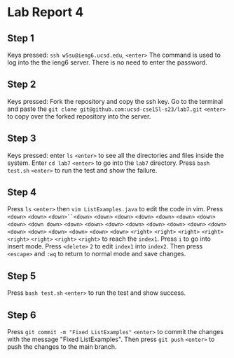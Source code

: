 # Lab Report 4
## Step 1

Keys pressed: `ssh w5su@ieng6.ucsd.edu`, `<enter>` The command is used to log into the the ieng6 server. There is no need to enter the password. 

## Step 2

Keys pressed: Fork the repository and copy the ssh key. Go to the terminal and paste the  `git clone git@github.com:ucsd-cse15l-s23/lab7.git` `<enter>` to copy over the forked repository into the server. 

## Step 3 
Keys pressed: enter `ls` `<enter>` to see all the directories and files inside the system. Enter `cd lab7` `<enter>` to go into the `lab7` directory. Press `bash test.sh` `<enter>` to run the test and show the failure.

## Step 4
Press `ls` `<enter>` then `vim ListExamples.java` to edit the code in vim. Press `<down>` `<down>` `<down>``<down>` `<down>` `<down>` `<down>` `<down>` `<down>` `<down>` `<down>` `<down down>` `<down>` `<down>` `<down>` `<down>` `<down>` `<down>` `<down>` `<down>` `<down>` `<down>` `<down>` `<down>` `<down>` `<down>` `<right>` `<right>` `<right>` `<right>` `<right>` `<right>` `<right>` `<right>` to reach the `index1`. Press `i` to go into insert mode. Press `<delete>` `2`  to edit `index1` into `index2`. Then press `<escape>` and `:wq` to return to normal mode and save changes. 

## Step 5
Press `bash test.sh` `<enter>` to run the test and show success. 

## Step 6
Press `git commit -m "Fixed ListExamples"` `<enter>` to commit the changes with the message "Fixed ListExamples". Then press `git push` `<enter>` to push the changes to the main branch. 

